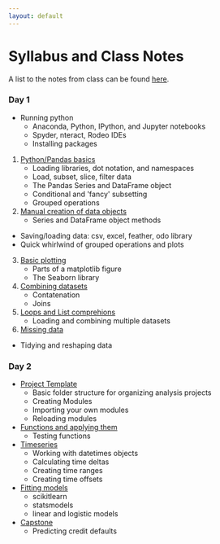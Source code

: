 ```yaml
---
layout: default
---
```


# Syllabus and Class Notes

A list to the notes from class can be found [here](https://github.com/chendaniely/2018-10-python1/tree/master/notebooks).

### Day 1

- Running python
	- Anaconda, Python, IPython, and Jupyter notebooks
	- Spyder, nteract, Rodeo IDEs
	- Installing packages
1. [Python/Pandas basics](https://github.com/chendaniely/2018-10-python1/blob/master/notebooks/01-intro_pandas.ipynb)
	- Loading libraries, dot notation, and namespaces
	- Load, subset, slice, filter data
	- The Pandas Series and DataFrame object
	- Conditional and 'fancy' subsetting
	- Grouped operations
2. [Manual creation of data objects](https://github.com/chendaniely/2018-10-python1/blob/master/notebooks/02-pandas_data.ipynb)
	- Series and DataFrame object methods
- Saving/loading data: csv, excel, feather, odo library
- Quick whirlwind of grouped operations and plots
3. [Basic plotting](https://github.com/chendaniely/2018-10-python1/blob/master/notebooks/03-plots.ipynb)
	- Parts of a matplotlib figure
	- The Seaborn library
4. [Combining datasets](https://github.com/chendaniely/2018-10-python1/blob/master/notebooks/04-concat_merge.ipynb)
	- Contatenation
	- Joins
5. [Loops and List comprehions](https://github.com/chendaniely/2018-10-python1/blob/master/notebooks/05-loops.ipynb)
	- Loading and combining multiple datasets
6. [Missing data](https://github.com/chendaniely/2018-10-python1/blob/master/notebooks/06-missing.ipynb)
- Tidying and reshaping data

### Day 2

- [Project Template]()
	- Basic folder structure for organizing analysis projects
	- Creating Modules
	- Importing your own modules
	- Reloading modules
- [Functions and applying them]()
	- Testing functions
- [Timeseries]()
	- Working with datetimes objects
	- Calculating time deltas
	- Creating time ranges
	- Creating time offsets
- [Fitting models]()
	- scikitlearn
	- statsmodels
	- linear and logistic models
- [Capstone]()
	- Predicting credit defaults